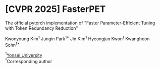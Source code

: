 # [CVPR 2025] FasterPET

The official pytorch implementation of "Faster Parameter-Efficient Tuning with Token Redundancy Reduction"

Kwonyoung Kim<sup>1</sup> Jungin Park<sup>1*</sup> Jin Kim<sup>1</sup> Hyeongjun Kwon<sup>1</sup> Kwanghoon Sohn<sup>1*</sup>

<sup>1</sup>[Yonsei University](https://www.yonsei.ac.kr)<br> <sup>*</sup>Corresponding author<br>

